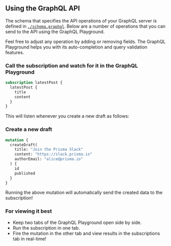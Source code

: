 ## Using the GraphQL API

The schema that specifies the API operations of your GraphQL server is defined in [`./schema.graphql`](./schema.graphql). Below are a number of operations that you can send to the API using the GraphQL Playground.

Feel free to adjust any operation by adding or removing fields. The GraphQL Playground helps you with its auto-completion and query validation features.

### Call the subscription and watch for it in the GraphQL Playground

```graphql
subscription latestPost {
  latestPost {
    title
    content
  }
}
```

This will listen whenever you create a new draft as follows:

### Create a new draft

```graphql
mutation {
  createDraft(
    title: "Join the Prisma Slack"
    content: "https://slack.prisma.io"
    authorEmail: "alice@prisma.io"
  ) {
    id
    published
  }
}
```

Running the above mutation will automatically send the created data to the subscription!

### For viewing it best

- Keep two tabs of the GraphQL Playground open side by side.
- Run the subscription in one tab.
- Fire the mutation in the other tab and view results in the subscriptions tab in real-time!